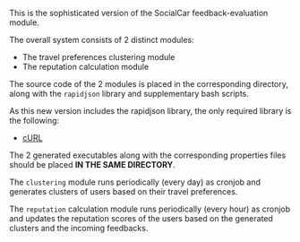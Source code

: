 This is the sophisticated version of the SocialCar feedback-evaluation module.

The overall system consists of 2 distinct modules:
- The travel preferences clustering module
- The reputation calculation module

The source code of the 2 modules is placed in the corresponding directory, along with the `rapidjson` library and supplementary bash scripts.

As this new version includes the rapidjson library, the only required library is the following:
- [cURL](https://curl.haxx.se/libcurl/)

The 2 generated executables along with the corresponding properties files should be placed **IN THE SAME DIRECTORY**.

The `clustering` module runs periodically (every day) as cronjob and generates clusters of users based on their travel preferences.

The `reputation` calculation module runs periodically (every hour) as cronjob and updates the reputation scores of the users based on the generated clusters and the incoming feedbacks. 
